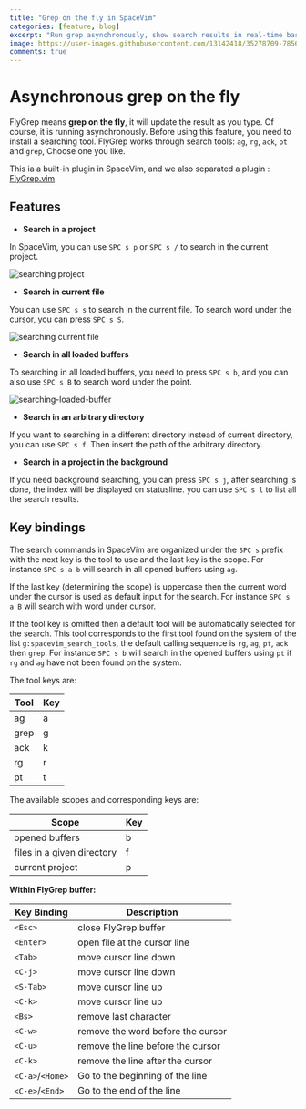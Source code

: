 ```yaml
---
title: "Grep on the fly in SpaceVim"
categories: [feature, blog]
excerpt: "Run grep asynchronously, show search results in real-time based on user input, support searching the entire project, searching loaded files or only searching current file"
image: https://user-images.githubusercontent.com/13142418/35278709-7856ed62-0010-11e8-8b1e-e6cc6374b0dc.gif
comments: true
---
```


# Asynchronous grep on the fly

FlyGrep means **grep on the fly**, it will update the result as you type. Of course, it is running
asynchronously. Before using this feature, you need to install a searching tool. FlyGrep works
through search tools: `ag`, `rg`, `ack`, `pt` and `grep`, Choose one you like.

This ia a built-in plugin in SpaceVim, and we also separated a plugin : [FlyGrep.vim](https://github.com/wsdjeg/FlyGrep.vim)

## Features

- **Search in a project**

In SpaceVim, you can use `SPC s p` or `SPC s /` to search in the current project.

![searching project](https://user-images.githubusercontent.com/13142418/35278709-7856ed62-0010-11e8-8b1e-e6cc6374b0dc.gif)

- **Search in current file**

You can use `SPC s s` to search in the current file. To search word under the cursor, you can press `SPC s S`.

![searching current file](https://user-images.githubusercontent.com/13142418/35278847-e0032796-0010-11e8-911b-2ee8fd81aed2.gif)

- **Search in all loaded buffers**

To searching in all loaded buffers, you need to press `SPC s b`, and you can also use `SPC s B` to search word under the point.

![searching-loaded-buffer](https://user-images.githubusercontent.com/13142418/35278996-518b8a34-0011-11e8-9a7a-613668398ee2.gif)

- **Search in an arbitrary directory**

If you want to searching in a different directory instead of current directory, you can
use `SPC s f`. Then insert the path of the arbitrary directory.

- **Search in a project in the background**

If you need background searching, you can press `SPC s j`, after searching is done, the index will be displayed on statusline. you can use `SPC s l` to list all the search results.

## Key bindings

The search commands in SpaceVim are organized under the `SPC s` prefix with the next key is the tool to use and the last key is the scope. For instance `SPC s a b` will search in all opened buffers using `ag`.

If the last key (determining the scope) is uppercase then the current word under the cursor is used as default input for the search. For instance `SPC s a B` will search with word under cursor.

If the tool key is omitted then a default tool will be automatically selected for the search. This tool corresponds to the first tool found on the system of the list `g:spacevim_search_tools`, the default calling sequence is `rg`, `ag`, `pt`, `ack` then `grep`. For instance `SPC s b` will search in the opened buffers using `pt` if `rg` and `ag` have not been found on the system.

The tool keys are:

| Tool | Key |
| ---- | --- |
| ag   | a   |
| grep | g   |
| ack  | k   |
| rg   | r   |
| pt   | t   |

The available scopes and corresponding keys are:

| Scope                      | Key |
| -------------------------- | --- |
| opened buffers             | b   |
| files in a given directory | f   |
| current project            | p   |

**Within FlyGrep buffer:**

| Key Binding      | Description                       |
| ---------------- | --------------------------------- |
| `<Esc>`          | close FlyGrep buffer              |
| `<Enter>`        | open file at the cursor line      |
| `<Tab>`          | move cursor line down             |
| `<C-j>`          | move cursor line down             |
| `<S-Tab>`        | move cursor line up               |
| `<C-k>`          | move cursor line up               |
| `<Bs>`           | remove last character             |
| `<C-w>`          | remove the word before the cursor |
| `<C-u>`          | remove the line before the cursor |
| `<C-k>`          | remove the line after the cursor  |
| `<C-a>`/`<Home>` | Go to the beginning of the line   |
| `<C-e>`/`<End>`  | Go to the end of the line         |
